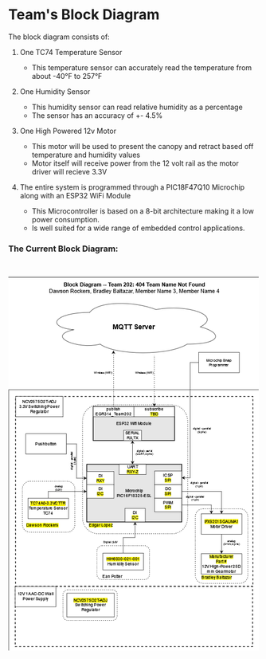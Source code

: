 # Team's Block Diagram

The block diagram consists of:
<br>
1. One TC74 Temperature Sensor
   - This temperature sensor can accurately read the temperature from about -40°F to 257°F

2. One Humidity Sensor
   - This humidity sensor can read relative humidity as a percentage
   - The sensor has an accuracy of +- 4.5%
  
3. One High Powered 12v Motor
   - This motor will be used to present the canopy and retract based off temperature and humidity values
   - Motor itself will receive power from the 12 volt rail as the motor driver will recieve 3.3V
  
4. The entire system is programmed through a PIC18F47Q10 Microchip along with an ESP32 WiFi Module
   - This Microcontroller is based on a 8-bit architecture making it a low power consumption.
   - Is well suited for a wide range of embedded control applications.
  
### The Current Block Diagram:
<br>

![image caption](Pictures/BD(2).png)
